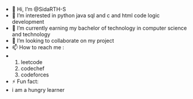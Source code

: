 - 👋 Hi, I’m @SidaRTH-S
- 👀 I’m interested in python java sql and c and html code logic development 
- 🌱 I’m currently earning my bachelor of technology in computer science and technology 
- 💞️ I’m looking to collaborate on my project
- 📫 How to reach me :
- 1. leetcode
  2. codechef
  3. codeforces
- ⚡ Fun fact:
- i am a hungry learner 

<!---
SidaRTH-S/SidaRTH-S is a ✨ special ✨ repository because its `README.md` (this file) appears on your GitHub profile.
You can click the Preview link to take a look at your changes.
--->
